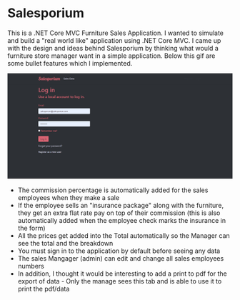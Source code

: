 # Salesporium
This is a .NET Core MVC Furniture Sales Application. I wanted to simulate and build a "real world like" application using .NET Core MVC. I came up with the design and ideas behind Salesporium by thinking what would a furniture store manager want in a simple application. Below this gif are some bullet features which I implemented.

![](https://github.com/mdods7718/Salesporium/blob/master/Demo.gif)
- The commission percentage is automatically added for the sales employees when they make a sale
- If the employee sells an "insurance package" along with the furniture, they get an extra flat rate pay on top of their commission (this is also automatically added when the employee check marks the insurance in the form)
- All the prices get added into the Total automatically so the Manager can see the total and the breakdown
- You must sign in to the application by default before seeing any data
- The sales Mangager (admin) can edit and change all sales employees numbers
- In addition, I thought it would be interesting to add a print to pdf for the export of data - Only the manage sees this tab and is able to use it to print the pdf/data
